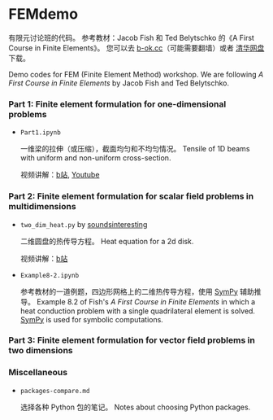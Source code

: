 # FEMdemo

有限元讨论班的代码。
参考教材：Jacob Fish 和 Ted Belytschko 的《A First Course in Finite Elements》。
您可以去 [b-ok.cc](https://b-ok.cc/)（可能需要翻墙）或者 [清华网盘](https://cloud.tsinghua.edu.cn/f/6449f1d74f9144b286d0/) 下载。

Demo codes for FEM (Finite Element Method) workshop.
We are following *A First Course in Finite Elements* by Jacob Fish and Ted Belytschko.

### Part 1: Finite element formulation for one-dimensional problems

* `Part1.ipynb`

    一维梁的拉伸（或压缩），截面均匀和不均匀情况。
    Tensile of 1D beams with uniform and non-uniform cross-section.
    
    视频讲解：[b站](https://www.bilibili.com/video/BV15r4y1v7s5), [Youtube](https://youtu.be/veZwGJd3_Dc)

### Part 2: Finite element formulation for scalar field problems in multidimensions

* `two_dim_heat.py` by [soundsinteresting](https://github.com/soundsinteresting)

    二维圆盘的热传导方程。
    Heat equation for a 2d disk.
    
    视频讲解：[b站](https://www.bilibili.com/video/BV1VZ4y1f7wP)

* `Example8-2.ipynb`

    参考教材的一道例题，四边形网格上的二维热传导方程，使用 [SymPy](www.sympy.org) 辅助推导。
    Example 8.2 of Fish's *A First Course in Finite Elements* in which a heat conduction problem with a single quadrilateral element is solved.
    [SymPy](www.sympy.org) is used for symbolic computations.

### Part 3: Finite element formulation for vector field problems in two dimensions

### Miscellaneous

* `packages-compare.md`

    选择各种 Python 包的笔记。
    Notes about choosing Python packages.
